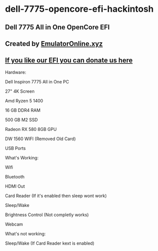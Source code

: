 # dell-7775-opencore-efi-hackintosh
## Dell 7775 All in One OpenCore EFI

## Created by [EmulatorOnline.xyz](EmulatorOnline.xyz)

## [If you like our EFI you can donate us here](https://www.paypal.com/biz/fund?id=3JLUB8YX33S6C)

Hardware: 

Dell Inspiron 7775 All in One PC

27" 4K Screen

Amd Ryzen 5 1400 

16 GB DDR4 RAM

500 GB M2 SSD

Radeon RX 580 8GB GPU

DW 1560 WIFI (Removed Old Card)

USB Ports



What's Working:


Wifi

Bluetooth

HDMI Out

Card Reader (If it's enabled then sleep wont work)

Sleep/Wake

Brightness Control (Not completly works)

Webcam


What's not working:

Sleep/Wake (If Card Reader kext is enabled)
